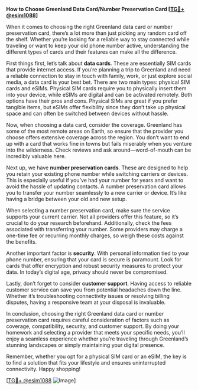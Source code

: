 **How to Choose Greenland Data Card/Number Preservation Card [[TG💪+ @esim1088](https://t.me/s/esim1088)]**

When it comes to choosing the right Greenland data card or number preservation card, there’s a lot more than just picking any random card off the shelf. Whether you’re looking for a reliable way to stay connected while traveling or want to keep your old phone number active, understanding the different types of cards and their features can make all the difference.

First things first, let’s talk about **data cards**. These are essentially SIM cards that provide internet access. If you’re planning a trip to Greenland and need a reliable connection to stay in touch with family, work, or just explore social media, a data card is your best bet. There are two main types: physical SIM cards and eSIMs. Physical SIM cards require you to physically insert them into your device, while eSIMs are digital and can be activated remotely. Both options have their pros and cons. Physical SIMs are great if you prefer tangible items, but eSIMs offer flexibility since they don’t take up physical space and can often be switched between devices without hassle.

Now, when choosing a data card, consider the coverage. Greenland has some of the most remote areas on Earth, so ensure that the provider you choose offers extensive coverage across the region. You don’t want to end up with a card that works fine in towns but fails miserably when you venture into the wilderness. Check reviews and ask around—word-of-mouth can be incredibly valuable here.

Next up, we have **number preservation cards**. These are designed to help you retain your existing phone number while switching carriers or devices. This is especially useful if you’ve had your number for years and want to avoid the hassle of updating contacts. A number preservation card allows you to transfer your number seamlessly to a new carrier or device. It’s like having a bridge between your old and new setup.

When selecting a number preservation card, make sure the service supports your current carrier. Not all providers offer this feature, so it’s crucial to do your research beforehand. Additionally, check the fees associated with transferring your number. Some providers may charge a one-time fee or recurring monthly charges, so weigh these costs against the benefits.

Another important factor is **security**. With personal information tied to your phone number, ensuring that your card is secure is paramount. Look for cards that offer encryption and robust security measures to protect your data. In today’s digital age, privacy should never be compromised.

Lastly, don’t forget to consider **customer support**. Having access to reliable customer service can save you from potential headaches down the line. Whether it’s troubleshooting connectivity issues or resolving billing disputes, having a responsive team at your disposal is invaluable.

In conclusion, choosing the right Greenland data card or number preservation card requires careful consideration of factors such as coverage, compatibility, security, and customer support. By doing your homework and selecting a provider that meets your specific needs, you’ll enjoy a seamless experience whether you’re traveling through Greenland’s stunning landscapes or simply maintaining your digital presence.

Remember, whether you opt for a physical SIM card or an eSIM, the key is to find a solution that fits your lifestyle and ensures uninterrupted connectivity. Happy shopping!

[[TG💪+ @esim1088](https://t.me/s/esim1088) ![Image](https://i.postimg.cc/Y0z9fWf4/image.png)]